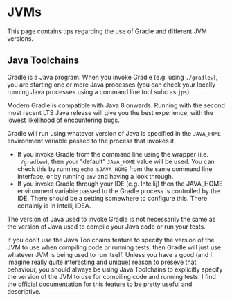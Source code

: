 # JVMs

This page contains tips regarding the use of Gradle and different JVM versions.

## Java Toolchains

Gradle is a Java program. When you invoke Gradle (e.g. using `./gradlew`), you are starting one or more Java processes (you can check your locally running Java processes using a command line tool suhc as `jps`).

Modern Gradle is compatible with Java 8 onwards. Running with the second most recent LTS Java release will give you the best experience, with the lowest likelihood of encountering bugs.

Gradle will run using whatever version of Java is specified in the `JAVA_HOME` environment variable passed to the process that invokes it.
- If you invoke Gradle from the command line using the wrapper (i.e. `./gradlew`), then your "default" `JAVA_HOME` value will be used. You can check this by running `echo $JAVA_HOME` from the same command line interface, or by running `env` and having a look through.
- If you invoke Gradle through your IDE (e.g. Intellij) then the JAVA_HOME environment variable passed to the Gradle process is controlled by the IDE. There should be a setting somewhere to configure this. There certainly is in Intellij IDEA.

The version of Java used to invoke Gradle is not necessarily the same as the version of Java used to compile your Java code or run your tests.

If you don't use the Java Toolchains feature to specify the version of the JVM to use when compiling code or running tests, then Gradle will just use whatever JVM is being used to run itself. Unless you have a good (and I imagine really quite interesting and unique) reason to preseve that behaviour, you should always be using Java Toolchains to explicitly specify the version of the JVM to use for compiling code and running tests. I find the [official documentation](https://docs.gradle.org/current/userguide/toolchains.html) for this feature to be pretty useful and descriptive.
